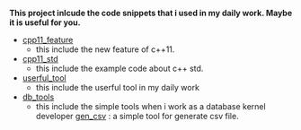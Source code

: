 **This project inlcude the code snippets that i used in my daily work. Maybe it is useful for you.**

- [cpp11_feature](./cpp11_feature)
  - this include the new feature of c++11. 
- [cpp11_std](./cpp11_std)
  - this include the example code about c++ std.
- [userful_tool](./userful_tool)
  - this include the userful tool in my daily work
- [db_tools](./db_tools)
  - this include the simple tools when i work as a database kernel developer
    [gen_csv](.db_tools/gen_csv) : a simple tool for generate csv file.